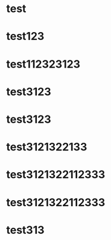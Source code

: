 # test
# test123 
# test112323123 
# test3123 
# test3123 
# test3121322133 
# test3121322112333 
# test3121322112333 
# test313 
